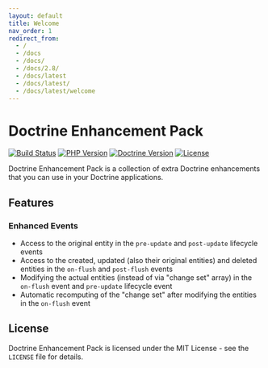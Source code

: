 ```yaml
---
layout: default
title: Welcome
nav_order: 1
redirect_from:
  - /
  - /docs
  - /docs/
  - /docs/2.8/
  - /docs/latest
  - /docs/latest/
  - /docs/latest/welcome
---
```


# Doctrine Enhancement Pack

[![Build Status](https://github.com/darkwebdesign/doctrine-enhancement-pack/actions/workflows/build.yaml/badge.svg?branch=2.8)](https://github.com/darkwebdesign/doctrine-enhancement-pack/actions/workflows/build.yaml)
[![PHP Version](https://img.shields.io/badge/php-7.2%2B-777BB3.svg)](https://php.net/)
[![Doctrine Version](https://img.shields.io/badge/doctrine-2.8-2E6BC8.svg)](http://www.doctrine-project.org/)
[![License](https://poser.pugx.org/darkwebdesign/doctrine-enhancement-pack/license?format=flat)](https://packagist.org/packages/darkwebdesign/doctrine-enhancement-pack)

Doctrine Enhancement Pack is a collection of extra Doctrine enhancements that you can use in your Doctrine applications.

## Features

### Enhanced Events

* Access to the original entity in the `pre-update` and `post-update` lifecycle events
* Access to the created, updated (also their original entities) and deleted entities in the `on-flush` and `post-flush`
  events
* Modifying the actual entities (instead of via "change set" array) in the `on-flush` event and `pre-update` lifecycle
  event
* Automatic recomputing of the "change set" after modifying the entities in the `on-flush` event

## License

Doctrine Enhancement Pack is licensed under the MIT License - see the `LICENSE` file for details.
